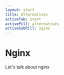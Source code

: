 ```yaml
---
layout: start
title: Alternatives
activeTab: start
activePill: alternatives
activeSubPill: nginx
---
```

# Nginx

Let's talk about nginx
